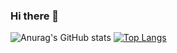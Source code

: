 ### Hi there 👋

<!--
**MaximSaveliev/MaximSaveliev** is a ✨ _special_ ✨ repository because its `README.md` (this file) appears on your GitHub profile.

Here are some ideas to get you started:

- 🔭 I’m currently working on ...
- 🌱 I’m currently learning ...
- 👯 I’m looking to collaborate on ...
- 🤔 I’m looking for help with ...
- 💬 Ask me about ...
- 📫 How to reach me: ...
- 😄 Pronouns: ...
- ⚡ Fun fact: ...
-->

![Anurag's GitHub stats](https://github-readme-stats.vercel.app/api?username=MaximSaveliev&show_icons=true&theme=tokyonight)
[![Top Langs](https://github-readme-stats.vercel.app/api/top-langs/?username=MaximSaveliev&layout=compact)](https://github.com/anuraghazra/github-readme-stats)
